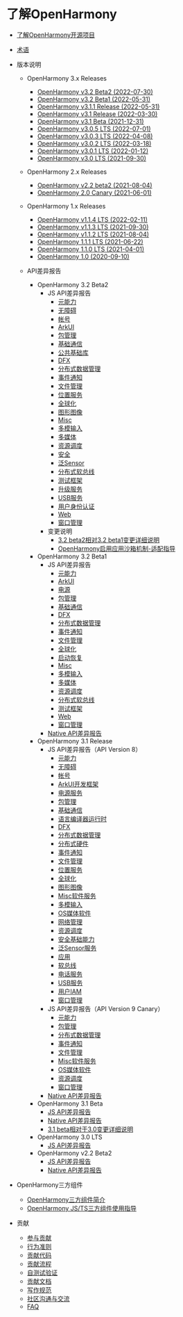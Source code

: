 # 了解OpenHarmony

- [了解OpenHarmony开源项目](OpenHarmony-Overview_zh.md)
- [术语](glossary.md)
- 版本说明
  - OpenHarmony 3.x Releases
    - [OpenHarmony v3.2 Beta2 (2022-07-30)](release-notes/OpenHarmony-v3.2-beta2.md)
    - [OpenHarmony v3.2 Beta1 (2022-05-31)](release-notes/OpenHarmony-v3.2-beta1.md)
    - [OpenHarmony v3.1.1 Release (2022-05-31)](release-notes/OpenHarmony-v3.1.1-release.md)
    - [OpenHarmony v3.1 Release (2022-03-30)](release-notes/OpenHarmony-v3.1-release.md)
    - [OpenHarmony v3.1 Beta (2021-12-31)](release-notes/OpenHarmony-v3.1-beta.md)
    - [OpenHarmony v3.0.5 LTS (2022-07-01)](release-notes/OpenHarmony-v3.0.5-LTS.md)
    - [OpenHarmony v3.0.3 LTS (2022-04-08)](release-notes/OpenHarmony-v3.0.3-LTS.md)
    - [OpenHarmony v3.0.2 LTS (2022-03-18)](release-notes/OpenHarmony-v3.0.2-LTS.md)
    - [OpenHarmony v3.0.1 LTS (2022-01-12)](release-notes/OpenHarmony-v3.0.1-LTS.md)
    - [OpenHarmony v3.0 LTS (2021-09-30)](release-notes/OpenHarmony-v3.0-LTS.md)
  
  - OpenHarmony 2.x Releases
    - [OpenHarmony v2.2 beta2 (2021-08-04)](release-notes/OpenHarmony-v2.2-beta2.md)
    - [OpenHarmony 2.0 Canary (2021-06-01)](release-notes/OpenHarmony-2-0-Canary.md)

  - OpenHarmony 1.x Releases
  
    - [OpenHarmony v1.1.4 LTS (2022-02-11)](release-notes/OpenHarmony-v1-1-4-LTS.md)
    - [OpenHarmony v1.1.3 LTS (2021-09-30)](release-notes/OpenHarmony-v1-1-3-LTS.md)
    - [OpenHarmony v1.1.2 LTS (2021-08-04)](release-notes/OpenHarmony-v1.1.2-LTS.md)
    - [OpenHarmony 1.1.1 LTS (2021-06-22)](release-notes/OpenHarmony-1-1-1-LTS.md)
    - [OpenHarmony 1.1.0 LTS (2021-04-01)](release-notes/OpenHarmony-1-1-0-LTS.md)
    - [OpenHarmony 1.0 (2020-09-10)](release-notes/OpenHarmony-1-0.md)

  - API差异报告

    - OpenHarmony 3.2 Beta2
      - JS API差异报告
        - [元能力](release-notes/api-change/v3.2-beta2/js-apidiff-ability.md)
        - [无障碍](release-notes/api-change/v3.2-beta2/js-apidiff-accessibility.md)
        - [帐号](release-notes/api-change/v3.2-beta2/js-apidiff-account.md)
        - [ArkUI](release-notes/api-change/v3.2-beta2/js-apidiff-arkui.md)
        - [包管理](release-notes/api-change/v3.2-beta2/js-apidiff-bundle.md)
        - [基础通信](release-notes/api-change/v3.2-beta2/js-apidiff-communicate.md)
        - [公共基础库](release-notes/api-change/v3.2-beta2/js-apidiff-complier-and-runtime.md)
        - [DFX](release-notes/api-change/v3.2-beta2/js-apidiff-dfx.md)
        - [分布式数据管理](release-notes/api-change/v3.2-beta2/js-apidiff-distributed-data.md)
        - [事件通知](release-notes/api-change/v3.2-beta2/js-apidiff-event-and-notification.md)
        - [文件管理](release-notes/api-change/v3.2-beta2/js-apidiff-file-management.md)
        - [位置服务](release-notes/api-change/v3.2-beta2/js-apidiff-geolocation.md)
        - [全球化](release-notes/api-change/v3.2-beta2/js-apidiff-global.md)
        - [图形图像](release-notes/api-change/v3.2-beta2/js-apidiff-graphic.md)
        - [Misc](release-notes/api-change/v3.2-beta2/js-apidiff-misc.md)
        - [多模输入](release-notes/api-change/v3.2-beta2/js-apidiff-multi-modal-input.md)
        - [多媒体](release-notes/api-change/v3.2-beta2/js-apidiff-multimedia.md)
        - [资源调度](release-notes/api-change/v3.2-beta2/js-apidiff-resource-scheduler.md)
        - [安全](release-notes/api-change/v3.2-beta2/js-apidiff-security.md)
        - [泛Sensor](release-notes/api-change/v3.2-beta2/js-apidiff-sensor.md)
        - [分布式软总线](release-notes/api-change/v3.2-beta2/js-apidiff-soft-bus.md)
        - [测试框架](release-notes/api-change/v3.2-beta2/js-apidiff-unitest.md)
        - [升级服务](release-notes/api-change/v3.2-beta2/js-apidiff-update.md)
        - [USB服务](release-notes/api-change/v3.2-beta2/js-apidiff-usb.md)
        - [用户身份认证](release-notes/api-change/v3.2-beta2/js-apidiff-user-authentication.md)
        - [Web](release-notes/api-change/v3.2-beta2/js-apidiff-web.md)
        - [窗口管理](release-notes/api-change/v3.2-beta2/js-apidiff-window.md)
      - 变更说明
        - [3.2 beta2相对3.2 beta1变更详细说明](release-notes/api-change/v3.2-beta2/changelog-v3.2-beta2.md)
        - [OpenHarmony启用应用沙箱机制-适配指导](release-notes/api-change/v3.2-beta2/application-sandbox-adaptation-guide.md)  
    - OpenHarmony 3.2 Beta1
      - JS API差异报告
        - [元能力](release-notes/api-change/v3.2-beta1/js-apidiff-ability.md)
        - [ArkUI](release-notes/api-change/v3.2-beta1/js-apidiff-arkui.md)
        - [电源](release-notes/api-change/v3.2-beta1/js-apidiff-battery.md)
        - [包管理](release-notes/api-change/v3.2-beta1/js-apidiff-bundle.md)
        - [基础通信](release-notes/api-change/v3.2-beta1/js-apidiff-communicate.md)
        - [DFX](release-notes/api-change/v3.2-beta1/js-apidiff-dfx.md)
        - [分布式数据管理](release-notes/api-change/v3.2-beta1/js-apidiff-distributed-data.md)
        - [事件通知](release-notes/api-change/v3.2-beta1/js-apidiff-event-and-notification.md)
        - [文件管理](release-notes/api-change/v3.2-beta1/js-apidiff-file-management.md)
        - [全球化](release-notes/api-change/v3.2-beta1/js-apidiff-global.md)
        - [启动恢复](release-notes/api-change/v3.2-beta1/js-apidiff-init.md)
        - [Misc](release-notes/api-change/v3.2-beta1/js-apidiff-misc.md)
        - [多模输入](release-notes/api-change/v3.2-beta1/js-apidiff-multi-modal-input.md)
        - [多媒体](release-notes/api-change/v3.2-beta1/js-apidiff-multimedia.md)
        - [资源调度](release-notes/api-change/v3.2-beta1/js-apidiff-resource-scheduler.md)
        - [分布式软总线](release-notes/api-change/v3.2-beta1/js-apidiff-soft-bus.md)
        - [测试框架](release-notes/api-change/v3.2-beta1/js-apidiff-unitest.md)
        - [Web](release-notes/api-change/v3.2-beta1/js-apidiff-web.md)
        - [窗口管理](release-notes/api-change/v3.2-beta1/js-apidiff-window.md)
      - [Native API差异报告](release-notes/api-change/v3.2-beta1/native-apidiff-v3.2-beta.md)
    - OpenHarmony 3.1 Release
      - JS API差异报告（API Version 8）
        - [元能力](release-notes/api-change/v3.1-Release/js-apidiff-ability.md)
        - [无障碍](release-notes/api-change/v3.1-Release/js-apidiff-accessibility.md)
        - [帐号](release-notes/api-change/v3.1-Release/js-apidiff-account.md)
        - [ArkUI开发框架](release-notes/api-change/v3.1-Release/js-apidiff-ace.md)
        - [电源服务](release-notes/api-change/v3.1-Release/js-apidiff-battery.md)
        - [包管理](release-notes/api-change/v3.1-Release/js-apidiff-bundle.md)
        - [基础通信](release-notes/api-change/v3.1-Release/js-apidiff-communicate.md)
        - [语言编译器运行时](release-notes/api-change/v3.1-Release/js-apidiff-compiler-and-runtime.md)
        - [DFX](release-notes/api-change/v3.1-Release/js-apidiff-dfx.md)
        - [分布式数据管理](release-notes/api-change/v3.1-Release/js-apidiff-distributed-data.md)
        - [分布式硬件](release-notes/api-change/v3.1-Release/js-apidiff-distributed-hardware.md)
        - [事件通知](release-notes/api-change/v3.1-Release/js-apidiff-event-and-notification.md)
        - [文件管理](release-notes/api-change/v3.1-Release/js-apidiff-file-management.md)
        - [位置服务](release-notes/api-change/v3.1-Release/js-apidiff-geolocation.md)
        - [全球化](release-notes/api-change/v3.1-Release/js-apidiff-global.md)
        - [图形图像](release-notes/api-change/v3.1-Release/js-apidiff-graphic.md)
        - [Misc软件服务](release-notes/api-change/v3.1-Release/js-apidiff-misc.md)
        - [多模输入](release-notes/api-change/v3.1-Release/js-apidiff-multi-modal-input.md)
        - [OS媒体软件](release-notes/api-change/v3.1-Release/js-apidiff-multimedia.md)
        - [网络管理](release-notes/api-change/v3.1-Release/js-apidiff-network.md)
        - [资源调度](release-notes/api-change/v3.1-Release/js-apidiff-resource-scheduler.md)
        - [安全基础能力](release-notes/api-change/v3.1-Release/js-apidiff-security.md)
        - [泛Sensor服务](release-notes/api-change/v3.1-Release/js-apidiff-sensor.md)
        - [应用](release-notes/api-change/v3.1-Release/js-apidiff-settings.md)
        - [软总线](release-notes/api-change/v3.1-Release/js-apidiff-soft-bus.md)
        - [电话服务](release-notes/api-change/v3.1-Release/js-apidiff-telephony.md)
        - [USB服务](release-notes/api-change/v3.1-Release/js-apidiff-usb.md)
        - [用户IAM](release-notes/api-change/v3.1-Release/js-apidiff-user-authentication.md)
        - [窗口管理](release-notes/api-change/v3.1-Release/js-apidiff-window.md)
      - JS API差异报告（API Version 9 Canary）
        - [元能力](release-notes/api-change/v3.1-Release/js-apidiff-ability_api-9-canary.md)
        - [包管理](release-notes/api-change/v3.1-Release/js-apidiff-bundle_api-9-canary.md)
        - [分布式数据管理](release-notes/api-change/v3.1-Release/js-apidiff-distributed-data_api-9-canary.md)
        - [事件通知](release-notes/api-change/v3.1-Release/js-apidiff-event-and-notification_api-9-canary.md)
        - [文件管理](release-notes/api-change/v3.1-Release/js-apidiff-file-management_api-9-canary.md)
        - [Misc软件服务](release-notes/api-change/v3.1-Release/js-apidiff-misc_api-9-canary.md)
        - [OS媒体软件](release-notes/api-change/v3.1-Release/js-apidiff-multimedia_api-9-canary.md)
        - [资源调度](release-notes/api-change/v3.1-Release/js-apidiff-resource-scheduler_api-9-canary.md)
        - [窗口管理](release-notes/api-change/v3.1-Release/js-apidiff-window_api-9-canary.md)
      - [Native API差异报告](release-notes/api-change/v3.1-Release/native-apidiff-v3.1-release.md)
    - OpenHarmony 3.1 Beta
      - [JS API差异报告](release-notes/api-change/v3.1-beta/js-apidiff-v3.1-beta.md)
      - [Native API差异报告](release-notes/api-change/v3.1-beta/native-apidiff-v3.1-beta.md)
      - [3.1 beta相对于3.0变更详细说明](release-notes/api-change/v3.1-beta/changelog-v3.1-beta.md)
    - OpenHarmony 3.0 LTS  
      - [JS API差异报告](release-notes/api-change/v3.0-LTS/js-apidiff-v3.0-lts.md)
    - OpenHarmony v2.2 Beta2
      - [JS API差异报告](release-notes/api-change/v2.2-beta2/js-apidiff-v2.2-beta2.md)
      - [Native API差异报告](release-notes/api-change/v2.2-beta2/native-apidiff-v2.2-beta2.md)

- OpenHarmony三方组件
  - [OpenHarmony三方组件简介](third-party-components/third-party-components-introduction.md)  
  - [OpenHarmony JS/TS三方组件使用指导](third-party-components/npm-third-party-guide.md)

- 贡献
  - [参与贡献](contribute/参与贡献.md)
  - [行为准则](contribute/行为准则.md)
  - [贡献代码](contribute/贡献代码.md)
  - [贡献流程](contribute/贡献流程.md)
  - [自测试验证](readme/测试子系统.md)
  - [贡献文档](contribute/贡献文档.md)
  - [写作规范](contribute/写作规范.md)
  - [社区沟通与交流](contribute/社区沟通与交流.md)
  - [FAQ](contribute/FAQ.md)
  